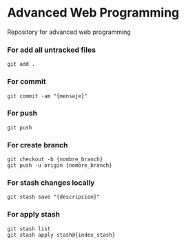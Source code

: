 # Advanced Web Programming
Repository for advanced web programming

### For add all untracked files
```
git add .
```

### For commit
```
git commit -am "{mensaje}"
```

### For push
```
git push
```

### For create branch
```
git checkout -b {nombre_branch}
git push -u origin {nombre_branch}
```

### For stash changes locally
```
git stash save "{descripcion}"
```

### For apply stash
```
git stash list
git stash apply stash@{index_stash}
```
